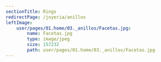 ```yaml
---
sectionTitle: Rings
redirectPage: /joyeria/anillos
leftImage:
    user/pages/01.home/03._anillos/Facetas.jpg:
        name: Facetas.jpg
        type: image/jpeg
        size: 157232
        path: user/pages/01.home/03._anillos/Facetas.jpg
---
```


